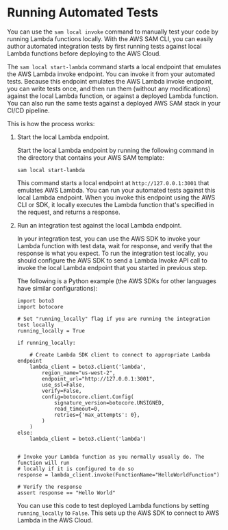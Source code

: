 # Running Automated Tests<a name="serverless-sam-cli-using-automated-tests"></a>

You can use the `sam local invoke` command to manually test your code by running Lambda functions locally\. With the AWS SAM CLI, you can easily author automated integration tests by first running tests against local Lambda functions before deploying to the AWS Cloud\. 

The `sam local start-lambda` command starts a local endpoint that emulates the AWS Lambda invoke endpoint\. You can invoke it from your automated tests\. Because this endpoint emulates the AWS Lambda invoke endpoint, you can write tests once, and then run them \(without any modifications\) against the local Lambda function, or against a deployed Lambda function\. You can also run the same tests against a deployed AWS SAM stack in your CI/CD pipeline\.

This is how the process works:

1. Start the local Lambda endpoint\.

   Start the local Lambda endpoint by running the following command in the directory that contains your AWS SAM template:

   ```
   sam local start-lambda
   ```

   This command starts a local endpoint at `http://127.0.0.1:3001` that emulates AWS Lambda\. You can run your automated tests against this local Lambda endpoint\. When you invoke this endpoint using the AWS CLI or SDK, it locally executes the Lambda function that's specified in the request, and returns a response\.

1. Run an integration test against the local Lambda endpoint\.

   In your integration test, you can use the AWS SDK to invoke your Lambda function with test data, wait for response, and verify that the response is what you expect\. To run the integration test locally, you should configure the AWS SDK to send a Lambda Invoke API call to invoke the local Lambda endpoint that you started in previous step\.

   The following is a Python example \(the AWS SDKs for other languages have similar configurations\):

   ```
   import boto3
   import botocore
   
   # Set "running_locally" flag if you are running the integration test locally
   running_locally = True
   
   if running_locally:
   
       # Create Lambda SDK client to connect to appropriate Lambda endpoint
       lambda_client = boto3.client('lambda',
           region_name="us-west-2",
           endpoint_url="http://127.0.0.1:3001",
           use_ssl=False,
           verify=False,
           config=botocore.client.Config(
               signature_version=botocore.UNSIGNED,
               read_timeout=0,
               retries={'max_attempts': 0},
           )
       )
   else:
       lambda_client = boto3.client('lambda')
   
   
   # Invoke your Lambda function as you normally usually do. The function will run
   # locally if it is configured to do so
   response = lambda_client.invoke(FunctionName="HelloWorldFunction")
   
   # Verify the response
   assert response == "Hello World"
   ```

   You can use this code to test deployed Lambda functions by setting `running_locally` to `False`\. This sets up the AWS SDK to connect to AWS Lambda in the AWS Cloud\.